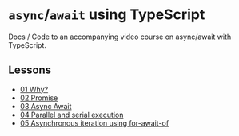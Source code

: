 # `async`/`await` using TypeScript

Docs / Code to an accompanying video course on async/await with TypeScript.


## Lessons

* [01 Why?](https://egghead.io/lessons/typescript-simplify-asynchronous-callback-functions-using-async-await)
* [02 Promise]()
* [03 Async Await]()
* [04 Parallel and serial execution]()
* [05 Asynchronous iteration using for-await-of]()
